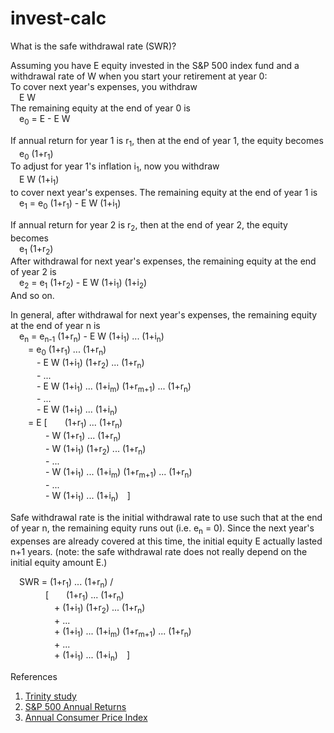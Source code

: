 # invest-calc

What is the safe withdrawal rate (SWR)? 

Assuming you have E equity invested in the S&P 500 index fund and a withdrawal
rate of W when you start your retirement at year 0:  
To cover next year's expenses, you withdraw  
&emsp;E W  
The remaining equity at the end of year 0 is  
&emsp;e<sub>0</sub> = E - E W  

If annual return for year 1 is r<sub>1</sub>, then at the end of year 1,
the equity becomes  
&emsp;e<sub>0</sub> (1+r<sub>1</sub>)  
To adjust for year 1's inflation i<sub>1</sub>, now you withdraw  
&emsp;E W (1+i<sub>1</sub>)  
to cover next year's expenses. The remaining equity at the end of year 1 is  
&emsp;e<sub>1</sub> = e<sub>0</sub> (1+r<sub>1</sub>) - E W (1+i<sub>1</sub>)   

If annual return for year 2 is r<sub>2</sub>, then at the end of year 2,
the equity becomes  
&emsp;e<sub>1</sub> (1+r<sub>2</sub>)  
After withdrawal for next year's expenses, the remaining equity at the end of
year 2 is  
&emsp;e<sub>2</sub> = e<sub>1</sub> (1+r<sub>2</sub>) - E W (1+i<sub>1</sub>) (1+i<sub>2</sub>)  
And so on.

In general, after withdrawal for next year's expenses, the remaining equity
at the end of year n is  
&emsp;e<sub>n</sub> = e<sub>n-1</sub> (1+r<sub>n</sub>) - E W (1+i<sub>1</sub>) ... (1+i<sub>n</sub>)  
&emsp;&emsp;= e<sub>0</sub> (1+r<sub>1</sub>) ... (1+r<sub>n</sub>)  
&emsp;&emsp;&emsp;- E W (1+i<sub>1</sub>) (1+r<sub>2</sub>) ... (1+r<sub>n</sub>)  
&emsp;&emsp;&emsp;- ...  
&emsp;&emsp;&emsp;- E W (1+i<sub>1</sub>) ... (1+i<sub>m</sub>) (1+r<sub>m+1</sub>) ... (1+r<sub>n</sub>)  
&emsp;&emsp;&emsp;- ...  
&emsp;&emsp;&emsp;- E W (1+i<sub>1</sub>) ... (1+i<sub>n</sub>)  
&emsp;&emsp;= E [&emsp;&emsp;(1+r<sub>1</sub>) ... (1+r<sub>n</sub>)  
&emsp;&emsp;&emsp;&emsp;- W (1+r<sub>1</sub>) ... (1+r<sub>n</sub>)  
&emsp;&emsp;&emsp;&emsp;- W (1+i<sub>1</sub>) (1+r<sub>2</sub>) ... (1+r<sub>n</sub>)  
&emsp;&emsp;&emsp;&emsp;- ...  
&emsp;&emsp;&emsp;&emsp;- W (1+i<sub>1</sub>) ... (1+i<sub>m</sub>) (1+r<sub>m+1</sub>) ... (1+r<sub>n</sub>)  
&emsp;&emsp;&emsp;&emsp;- ...  
&emsp;&emsp;&emsp;&emsp;- W (1+i<sub>1</sub>) ... (1+i<sub>n</sub>)&emsp;]  

Safe withdrawal rate is the initial withdrawal rate to use such that at the
end of year n, the remaining equity runs out (i.e. e<sub>n</sub> = 0). Since
the next year's expenses are already covered at this time, the initial equity
E actually lasted n+1 years. (note: the safe withdrawal rate does not really
depend on the initial equity amount E.)

&emsp;SWR = (1+r<sub>1</sub>) ... (1+r<sub>n</sub>) /  
&emsp;&emsp;&emsp;&emsp;[&emsp;&emsp;(1+r<sub>1</sub>) ... (1+r<sub>n</sub>)  
&emsp;&emsp;&emsp;&emsp;&emsp;+ (1+i<sub>1</sub>) (1+r<sub>2</sub>) ... (1+r<sub>n</sub>)  
&emsp;&emsp;&emsp;&emsp;&emsp;+ ...  
&emsp;&emsp;&emsp;&emsp;&emsp;+ (1+i<sub>1</sub>) ... (1+i<sub>m</sub>) (1+r<sub>m+1</sub>) ... (1+r<sub>n</sub>)  
&emsp;&emsp;&emsp;&emsp;&emsp;+ ...  
&emsp;&emsp;&emsp;&emsp;&emsp;+ (1+i<sub>1</sub>) ... (1+i<sub>n</sub>)&emsp;]  

References

1. [Trinity study](https://en.wikipedia.org/wiki/Trinity_study)
2. [S&P 500 Annual Returns](https://www.macrotrends.net/2526/sp-500-historical-annual-returns)
3. [Annual Consumer Price Index](https://www.minneapolisfed.org/about-us/monetary-policy/inflation-calculator/consumer-price-index-1913-)
